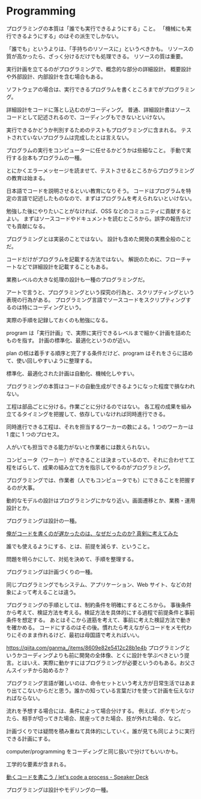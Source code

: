 # Programming

プログラミングの本質は「誰でも実行できるようにする」こと。
「機械にも実行できるようにする」のはその派生でしかない。

「誰でも」というよりは、「手持ちのリソースに」というべきかも。
リソースの質が高かったら、ざっく分けるだけでも処理できる。
リソースの質は重要。

実行計画を立てるのがプログラミングで、概念的な部分の詳細設計。
概要設計や外部設計、内部設計を含む場合もある。

ソフトウェアの場合は、実行できるプログラムを書くところまでがプログラミング。

詳細設計をコードに落とし込むのがコーディング。
普通、詳細設計書はソースコードとして記述されるので、コーディングもできないといけない。

実行できるかどうか判別するためのテストもプログラミングに含まれる。
テストされていないプログラムは完成したとは言えない。

プログラムの実行をコンピューターに任せるかどうかは些細なこと。
手動で実行する台本もプログラムの一種。

とにかくエラーメッセージを読ませて、テストさせるところからプログラミングの教育は始まる。

日本語でコードを説明させるといい教育になりそう。
コードはプログラムを特定の言語で記述したものなので、まずはプログラムを考えられないといけない。

勉強した後にやりたいことがなければ、OSS などのコミュニティに貢献するとよい。
まずはソースコードやドキュメントを読むところから。誤字の報告だけでも貢献になる。

プログラミングとは実装のことではない。
設計も含めた開発の実務全般のことだ。

コードだけがプログラムを記載する方法ではない。
解説のために、フローチャートなどで詳細設計を記載することもある。

業務レベルの大きな処理の設計も一種のプログラミングだ。

アートで言うと、プログラミングという探究の行為と、スクリプティングという表現の行為がある。
プログラミング言語でソースコードをスクリプティングするのは特にコーディングという。

実際の手順を記録しておくのも勉強になる。

program は「実行計画」で、実際に実行できるレベルまで細かく計画を詰めたものを指す。
計画の標準化、最適化というのが近い。

plan の核は着手する順序と完了する条件だけど、program はそれをさらに詰めて、使い回しやすいように整理する。

標準化、最適化された計画は自動化、機械化しやすい。

プログラミングの本質はコードの自動生成ができるようになった程度で損なわれない。

工程は部品ごとに分ける。作業ごとに分けるのではない。
各工程の成果を組み立てるタイミングを把握して、依存していなければ同時進行できる。

同時進行できる工程は、それを担当するワーカーの数による。1 つのワーカーは 1 度に 1 つのプロセス。

人がいても担当できる能力がないと作業者には数えられない。

コンピュータ（ワーカー）ができることは決まっているので、それに合わせて工程をばらして、成果の組み立て方を指示してやるのがプログラミング。

プログラミングでは、作業者（人でもコンピュータでも）にできることを把握するのが大事。

動的なモデルの設計はプログラミングにかなり近い。画面遷移とか、業務・運用設計とか。

プログラミングは設計の一種。

[俺がコードを書くのが遅かったのは、なぜだったのか? 真剣に考えてみた](https://zenn.dev/killinsun/articles/8dc992ec939a56)

誰でも使えるようにする、とは、前提を減らす、ということ。

問題を明らかにして、対処を決めて、手順を整理する。

プログラミングは計画づくりの一種。

同じプログラミングでもシステム、アプリケーション、Web サイト、などの対象によって考えることは違う。

プログラミングの手順としては、制約条件を明確にするところから。
事後条件から考えて、検証方法を考える。検証方法を具体的にする過程で前提条件と事前条件を想定する。
あとはそこから道筋を考えて、事前に考えた検証方法で動きを確かめる。
コードにするのはその後。慣れたら考えながらコードをメモ代わりにそのまま作れるけど、最初は母国語で考えればいい。

https://qiita.com/ganma_/items/8609e82e5412c28b1e4b
プログラミングというかコーディングよりも前に開発の全体像、とくに設計を学ぶべきという提言。とはいえ、実際に動かすにはプログラミングが必要というのもある。お父さんスイッチから始めるか？

プログラミング言語が難しいのは、命令セットという考え方が日常生活ではあまり出てこないからだと思う。誰かの知っている言葉だけを使って計画を伝えなければならない。

流れを予想する場合には、条件によって場合分けする。
例えば、ポケモンだったら、相手が切ってきた場合、居座ってきた場合、技が外れた場合、など。

計画づくりでは疑問を積み重ねて具体的にしていく。誰が見ても同じように実行できる計画にする。

computer/programming をコーディングと同じ扱いで分けてもいいかも。

工学的な要素が含まれる。

[動くコードを書こう / let's code a process - Speaker Deck](https://speakerdeck.com/kishida/lets-code-a-process)

プログラミングは設計やモデリングの一種。

